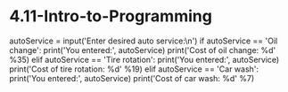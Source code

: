 # 4.11-Intro-to-Programming
autoService = input('Enter desired auto service:\n')
if autoService == 'Oil change':
    print('You entered:', autoService)
    print('Cost of oil change: %d' %35)
elif autoService == 'Tire rotation': 
    print('You entered:', autoService)
    print('Cost of tire rotation: %d' %19)
elif autoService == 'Car wash':
    print('You entered:', autoService)
    print('Cost of car wash: %d' %7)
